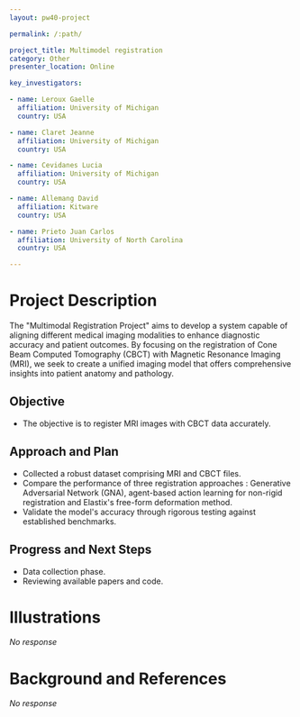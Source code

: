 ```yaml
---
layout: pw40-project

permalink: /:path/

project_title: Multimodel registration
category: Other
presenter_location: Online

key_investigators:

- name: Leroux Gaelle
  affiliation: University of Michigan
  country: USA

- name: Claret Jeanne
  affiliation: University of Michigan
  country: USA

- name: Cevidanes Lucia
  affiliation: University of Michigan
  country: USA

- name: Allemang David
  affiliation: Kitware
  country: USA

- name: Prieto Juan Carlos
  affiliation: University of North Carolina
  country: USA

---
```


# Project Description

<!-- Add a short paragraph describing the project. -->

The "Multimodal Registration Project" aims to develop a system capable of aligning different medical imaging modalities to enhance diagnostic accuracy and patient outcomes. By focusing on the registration of Cone Beam Computed Tomography (CBCT)  with Magnetic Resonance Imaging (MRI), we seek to create a unified imaging model that offers comprehensive insights into patient anatomy and pathology.

## Objective

<!-- Describe here WHAT you would like to achieve (what you will have as end result). -->

*   The objective is to register MRI images with CBCT data accurately.

## Approach and Plan

<!-- Describe here HOW you would like to achieve the objectives stated above. -->

*   Collected a robust dataset comprising MRI and CBCT files.
*   Compare the performance of three registration approaches : Generative Adversarial Network (GNA), agent-based action learning for non-rigid registration and Elastix's free-form deformation method.
*   Validate the model's accuracy through rigorous testing against established benchmarks.

## Progress and Next Steps

<!-- Update this section as you make progress, describing of what you have ACTUALLY DONE.
     If there are specific steps that you could not complete then you can describe them here, too. -->

*   Data collection phase.
*   Reviewing available papers and code.

# Illustrations

<!-- Add pictures and links to videos that demonstrate what has been accomplished. -->

*No response*

# Background and References

<!-- If you developed any software, include link to the source code repository.
     If possible, also add links to sample data, and to any relevant publications. -->

*No response*
